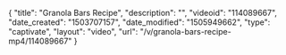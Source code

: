 {
    "title": "Granola Bars Recipe",
    "description": "",
    "videoid": "114089667",
    "date_created": "1503707157",
    "date_modified": "1505949662",
    "type": "captivate",
    "layout": "video",
    "url": "\/v\/granola-bars-recipe-mp4\/114089667"
}
